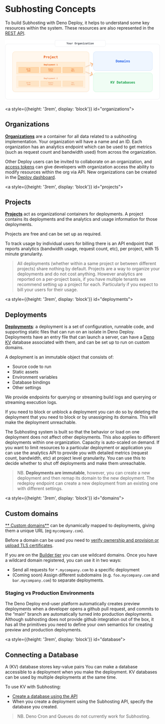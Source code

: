 # Subhosting Concepts

To build Subhosting with Deno Deploy, it helps to understand some key resources
within the system. These resources are also represented in the
[REST API](../api/index.md).

![overview of subhosting resources](./subhosting-org-structure.svg)

<a style={{height: '3rem', display: 'block'}} id="organizations"></a>

## Organizations

[**Organizations**](https://apidocs.deno.com/#get-/organizations/-organizationId-)
are a container for all data related to a subhosting implementation. Your
organization will have a name and an ID. Each organization has an analytics
endpoint which can be used to get metrics (such as request count and bandwidth
used) from across the organization.

Other Deploy users can be invited to collaborate on an organization, and
[access tokens](https://dash.deno.com/account#access-tokens) can give developers
with organization access the ability to modify resources within the org via API.
New organizations can be created in the
[Deploy dashboard](https://dash.deno.com/orgs/new).

<a style={{height: '3rem', display: 'block'}} id="projects"></a>

## Projects

[**Projects**](https://apidocs.deno.com/#get-/organizations/-organizationId-/projects)
act as organizational containers for deployments. A project contains its
deployments and the analytics and usage information for those deployments.

Projects are free and can be set up as required.

To track usage by individual users for billing there is an API endpoint that
reports analytics (bandwidth usage, request count, etc), per project, with 15
minute granularity.

> All deployments (whether within a same project or between different projects)
> share nothing by default. Projects are a way to organize your deployments and
> do not cost anything. However analytics are reported on a per-project basis,
> if you have multiple tenants we recommend setting up a project for each.
> Particularly if you expect to bill your users for their usage.

<a style={{height: '3rem', display: 'block'}} id="deployments"></a>

## Deployments

[**Deployments**](https://apidocs.deno.com/#get-/projects/-projectId-/deployments):
a deployment is a set of configuration, runnable code, and supporting static
files that can run on an isolate in Deno Deploy. Deployments have an entry file
that can launch a server, can have a [Deno KV](/deploy/kv/manual) database
associated with them, and can be set up to run on custom domains.

A deployment is an immutable object that consists of:

- Source code to run
- Static assets
- Environment variables
- Database bindings
- Other settings

We provide endpoints for querying or streaming build logs and querying or
streaming execution logs.

If you need to block or unblock a deployment you can do so by deleting the
deployment that you need to block or by unassigning its domains. This will make
the deployment unreachable.

The Subhosting system is built so that the behavior or load on one deployment
does not affect other deployments. This also applies to different deployments
within one organization. Capacity is auto-scaled on demand. If you want to limit
resources to a particular deployment or application you can use the analytics
API to provide you with detailed metrics (request count, bandwidth, etc) at
project level granularity. You can use this to decide whether to shut off
deployments and make them unreachable.

> NB. **Deployments are immutable**, however, you can create a new deployment
> and then remap its domain to the new deployment. The redeploy endpoint can
> create a new deployment from an existing one with different settings.

<a style={{height: '3rem', display: 'block'}} id="domains"></a>

## Custom domains

[** Custom domains**](https://apidocs.deno.com/#get-/organizations/-organizationId-/domains)
can be dynamically mapped to deployments, giving them a unique URL (eg
`mycompany.com`).

Before a domain can be used you need to
[verify ownership and provision
or upload TLS certificates](https://github.com/denoland/deploy-api/blob/main/samples.ipynb).

If you are on the [Builder tier](https://deno.com/deploy/pricing?subhosting) you
can use wildcard domains. Once you have a wildcard domain registered, you can
use it in two ways:

- Send all requests for `*.mycompany.com` to a specific deployment
- (Coming soon) Assign different subdomains (e.g. `foo.mycompany.com` and
  `bar.mycompany.com`) to separate deployments.

### Staging vs Production Environments

The Deno Deploy end-user platform automatically creates preview deployments when
a developer opens a github pull request, and commits to the “main” branch are
automatically turned into production deployments. Although subhosting does not
provide github integration out of the box, it has all the primitives you need to
define your own semantics for creating preview and production deployments.

<a style={{height: '3rem', display: 'block'}} id="database"></a>

## Connecting a Database

A (KV) database stores key-value pairs You can make a database accessible to a
deployment when you make the deployment. KV databases can be used by multiple
deployments at the same time.

To use KV with Subhosting:

- [Create a database using the API](https://docs.deno.com/deploy/kv/manual)
- When you create a deployment using the Subhosting API, specify the database
  you created.

> NB. Deno Cron and Queues do not currently work for Subhosting.
